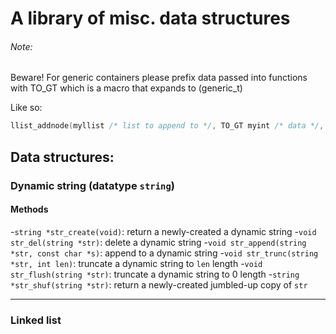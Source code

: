 # A library of misc. data structures

###### Note:
Beware! For generic containers please prefix data passed into functions
with TO_GT which is a macro that expands to (generic_t)

Like so:
```c
llist_addnode(myllist /* list to append to */, TO_GT myint /* data */, 0 /* position */
```

## Data structures:
### Dynamic string (datatype `string`)
#### Methods
-`string *str_create(void)`: return a newly-created a dynamic string
-`void str_del(string *str)`: delete a dynamic string
-`void str_append(string *str, const char *s)`: append to a dynamic string
-`void str_trunc(string *str, int len)`: truncate a dynamic string to `len` length
-`void str_flush(string *str)`: truncate a dynamic string to 0 length
-`string *str_shuf(string *str)`: return a newly-created jumbled-up copy of `str`
_______________________________________________________________________________________
### Linked list
